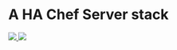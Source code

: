 # A HA Chef Server stack

<a href="https://portal.azure.com/#create/Microsoft.Template/uri/https%3A%2F%2Fraw.githubusercontent.com%2Fandy-dufour%2Fchef-server-ha-quickstart-template%2Fmaster%2Fazuredeploy.json" target="_blank">
    <img src="http://azuredeploy.net/deploybutton.png"/>
</a>
<a href="https://portal.azure.com/#create/Microsoft.Template/uri/https%3A%2F%2Fraw.githubusercontent.com%2Fandy-dufour%2Fchef-server-ha-quickstart-template%2Fmaster%2Fazuredeploy.json" target="_blank">
    <img src="http://armviz.io/visualizebutton.png"/>
</a>

